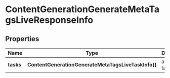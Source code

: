 # ContentGenerationGenerateMetaTagsLiveResponseInfo

## Properties

| Name | Type | Description | Notes |
|------------ | ------------- | ------------- | -------------|
**tasks** | **ContentGenerationGenerateMetaTagsLiveTaskInfo[]** | array of tasks |[optional]|